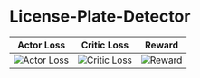# License-Plate-Detector


|Actor Loss| Critic Loss | Reward|
|--|--|--|
|![Actor Loss](images/actor10.jpg?raw=true)|![Critic Loss](images/critic10.jpg?raw=true)|![Reward](images/reward10.jpg?raw=true)|